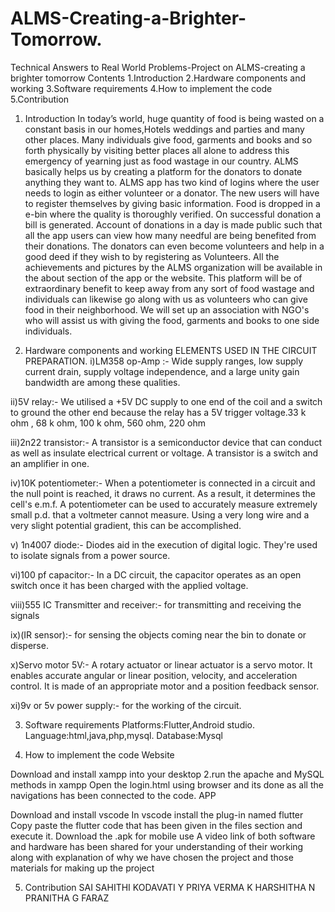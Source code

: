 # ALMS-Creating-a-Brighter-Tomorrow.
Technical Answers to Real World Problems-Project on ALMS-creating a brighter tomorrow
Contents
1.Introduction
2.Hardware components and working
3.Software requirements
4.How to implement the code
5.Contribution
1. Introduction
In today’s world, huge quantity of food is being wasted on a constant basis in our homes,Hotels weddings and parties and many other places. Many individuals give food, garments and books and so forth physically by visiting better places all alone to address this emergency of yearning just as food wastage in our country. ALMS basically helps us by creating a platform for the donators to donate anything they want to. ALMS app has two kind of logins where the user needs to login as either volunteer or a donator. The new users will have to register themselves by giving basic information. Food is dropped in a e-bin where the quality is thoroughly verified. On successful donation a bill is generated. Account of donations in a day is made public such that all the app users can view how many needful are being benefited from their donations. The donators can even become volunteers and help in a good deed if they wish to by registering as Volunteers. All the achievements and pictures by the ALMS organization will be available in the about section of the app or the website. This platform will be of extraordinary benefit to keep away from any sort of food wastage and individuals can likewise go along with us as volunteers who can give food in their neighborhood. We will set up an association with NGO's who will assist us with giving the food, garments and books to one side individuals.

2. Hardware components and working
ELEMENTS USED IN THE CIRCUIT PREPARATION. i)LM358 op-Amp :- Wide supply ranges, low supply current drain, supply voltage independence, and a large unity gain bandwidth are among these qualities.

ii)5V relay:- We utilised a +5V DC supply to one end of the coil and a switch to ground the other end because the relay has a 5V trigger voltage.33 k ohm , 68 k ohm, 100 k ohm, 560 ohm, 220 ohm

iii)2n22 transistor:- A transistor is a semiconductor device that can conduct as well as insulate electrical current or voltage. A transistor is a switch and an amplifier in one.

iv)10K potentiometer:- When a potentiometer is connected in a circuit and the null point is reached, it draws no current. As a result, it determines the cell's e.m.f. A potentiometer can be used to accurately measure extremely small p.d. that a voltmeter cannot measure. Using a very long wire and a very slight potential gradient, this can be accomplished.

v) 1n4007 diode:- Diodes aid in the execution of digital logic. They're used to isolate signals from a power source.

vi)100 pf capacitor:- In a DC circuit, the capacitor operates as an open switch once it has been charged with the applied voltage.

viii)555 IC Transmitter and receiver:- for transmitting and receiving the signals

ix)(IR sensor):- for sensing the objects coming near the bin to donate or disperse.

x)Servo motor 5V:- A rotary actuator or linear actuator is a servo motor. It enables accurate angular or linear position, velocity, and acceleration control. It is made of an appropriate motor and a position feedback sensor.

xi)9v or 5v power supply:- for the working of the circuit.

3. Software requirements
Platforms:Flutter,Android studio. Language:html,java,php,mysql. Database:Mysql

4. How to implement the code
Website

Download and install xampp into your desktop 2.run the apache and MySQL methods in xampp
Open the login.html using browser and its done as all the navigations has been connected to the code.
APP

Download and install vscode
In vscode install the plug-in named flutter
Copy paste the flutter code that has been given in the files section and execute it.
Download the .apk for mobile use
A video link of both software and hardware has been shared for your understanding of their working along with explanation of why we have chosen the project and those materials for making up the project

5. Contribution
 SAI SAHITHI KODAVATI
 Y PRIYA VERMA
 K HARSHITHA
 N PRANITHA
 G FARAZ
